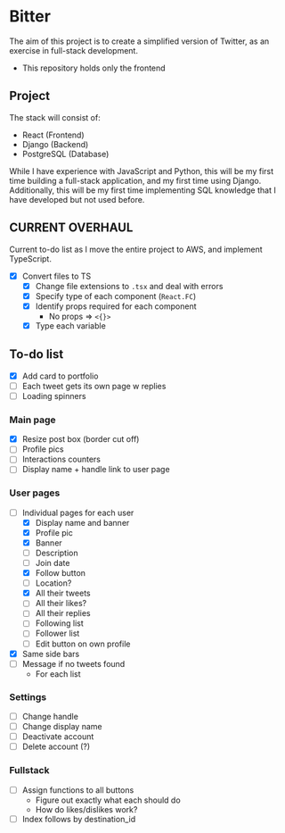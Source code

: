 # Bitter

The aim of this project is to create a simplified version of Twitter, as an exercise in full-stack development.

- This repository holds only the frontend

## Project

The stack will consist of:

- React (Frontend)
- Django (Backend)
- PostgreSQL (Database)

While I have experience with JavaScript and Python, this will be my first time building a full-stack application, and my first time using Django. Additionally, this will be my first time implementing SQL knowledge that I have developed but not used before.

## CURRENT OVERHAUL

Current to-do list as I move the entire project to AWS, and implement TypeScript.

- [x] Convert files to TS
  - [x] Change file extensions to `.tsx` and deal with errors
  - [x] Specify type of each component (`React.FC`)
  - [x] Identify props required for each component
    - No props => `<{}>`
  - [x] Type each variable

## To-do list

- [x] Add card to portfolio
- [ ] Each tweet gets its own page w replies
- [ ] Loading spinners

### Main page

- [x] Resize post box (border cut off)
- [ ] Profile pics
- [ ] Interactions counters
- [ ] Display name + handle link to user page

### User pages

- [ ] Individual pages for each user
  - [x] Display name and banner
  - [x] Profile pic
  - [x] Banner
  - [ ] Description
  - [ ] Join date
  - [x] Follow button
  - [ ] Location?
  - [x] All their tweets
  - [ ] All their likes?
  - [ ] All their replies
  - [ ] Following list
  - [ ] Follower list
  - [ ] Edit button on own profile
- [x] Same side bars
- [ ] Message if no tweets found
  - For each list

### Settings

- [ ] Change handle
- [ ] Change display name
- [ ] Deactivate account
- [ ] Delete account (?)

### Fullstack

- [ ] Assign functions to all buttons
  - Figure out exactly what each should do
  - How do likes/dislikes work?
- [ ] Index follows by destination_id
